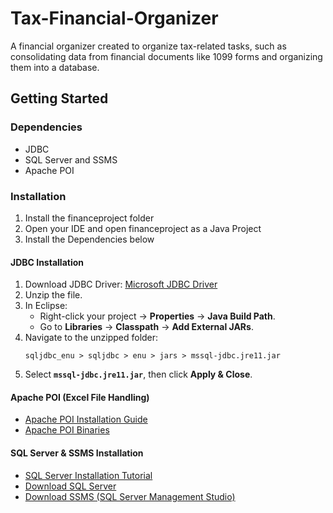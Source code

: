 # Tax-Financial-Organizer
A financial organizer created to organize tax-related tasks, such as consolidating data from financial documents like 1099 forms and organizing them into a database.

## Getting Started

### Dependencies

+ JDBC
+ SQL Server and SSMS
+ Apache POI

### Installation

1. Install the financeproject folder
2. Open your IDE and open financeproject as a Java Project
3. Install the Dependencies below

#### **JDBC Installation**  
1. Download JDBC Driver: [Microsoft JDBC Driver](https://go.microsoft.com/fwlink/?linkid=2310306)  
2. Unzip the file.  
3. In Eclipse:  
   - Right-click your project → **Properties** → **Java Build Path**.  
   - Go to **Libraries** → **Classpath** → **Add External JARs**.  
4. Navigate to the unzipped folder:  
   ```
   sqljdbc_enu > sqljdbc > enu > jars > mssql-jdbc.jre11.jar
   ```  
5. Select **`mssql-jdbc.jre11.jar`**, then click **Apply & Close**.  

#### **Apache POI (Excel File Handling)**  
- [Apache POI Installation Guide](https://www.youtube.com/watch?app=desktop&v=tJZWGSa2Dhg)  
- [Apache POI Binaries](https://archive.apache.org/dist/poi/release/bin/)  

#### **SQL Server & SSMS Installation**  
- [SQL Server Installation Tutorial](https://www.youtube.com/watch?v=dPs7BQ4Zx_Q)  
- [Download SQL Server](https://www.microsoft.com/en-us/sql-server/sql-server-downloads)  
- [Download SSMS (SQL Server Management Studio)](https://aka.ms/ssmsfullsetup)  
